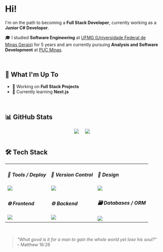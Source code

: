 # Hi!

I'm on the path to becoming a **Full Stack Developer**, currently working as a **Junior C# Developer**.

🎓 I studied **Software Engineering** at [UFMG (Universidade Federal de Minas Gerais)](https://www.ufmg.br) for 5 years and am currently pursuing **Analysis and Software Development** at [PUC Minas](https://www.pucminas.br).

<br/>

## 🚀 What I'm Up To

- 🎯 Working on **Full Stack Projects**  
- 🧠 Currently learning **Next.js**

<br/>

## 📊 GitHub Stats

<div align="center" style="display: flex; justify-content: center; gap: 20px;">
  <img src="https://github-readme-stats.vercel.app/api/top-langs/?username=AaronCrvl&theme=bear&show_icons=true&hide_border=true&layout=compact" />
  <img src="https://github-readme-streak-stats.herokuapp.com/?user=AaronCrvl&theme=bear&hide_border=true" />  
</div>

<br/>

## 🛠️ Tech Stack

<div align="center">
  <table>
    <tbody>
      <tr>
        <td>
          <h5>🧪 Tools / Deploy</h5>
          <img src="https://skillicons.dev/icons?i=postman,vercel,githubactions" />
        </td>
        <td>
          <h5>📁 Version Control</h5>
          <img src="https://skillicons.dev/icons?i=git,azure" />
        </td>
        <td>
          <h5>🎨 Design</h5>
          <img src="https://skillicons.dev/icons?i=figma,ps" />
        </td>
      </tr>
      <tr>
        <td>
          <h5>🌐 Frontend</h5>
          <img src="https://skillicons.dev/icons?i=js,ts,react,next,tailwind" />
        </td>
        <td>
          <h5>⚙️ Backend</h5>
          <img src="https://skillicons.dev/icons?i=cs,dotnet,docker,nodejs" />
        </td>
        <td>
          <h5>🗃️ Databases / ORM</h5>
          <img src="https://skillicons.dev/icons?i=mysql,firebase,mongodb" />
        </td>
      </tr>
    </tbody>
  </table>
</div>

<br/>

> _"What good is it for a man to gain the whole world yet lose his soul?"_ – Matthew 16:26
